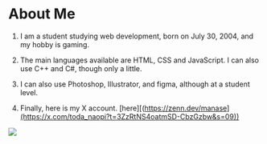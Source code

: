 # About Me

1. I am a student studying web development, born on July 30, 2004, and my hobby is gaming.

2. The main languages available are HTML, CSS and JavaScript. I can also use C++ and C#, though only a little.

3. I can also use Photoshop, Illustrator, and figma, although at a student level.

4. Finally, here is my X account. [here][(https://zenn.dev/manase](https://x.com/toda_naopi?t=3ZzRtNS4oatmSD-CbzGzbw&s=09))

<img src="https://i.pinimg.com/originals/29/74/d9/2974d9a32de7190246a8bf13295483a7.jpg">
